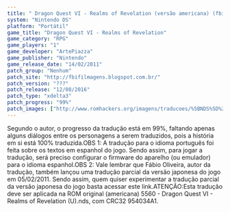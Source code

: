 ```yaml
---
title: " Dragon Quest VI - Realms of Revelation (versão americana) (fbifilmagens)"
system: "Nintendo DS"
platform: "Portátil"
game_title: "Dragon Quest VI - Realms of Revelation"
game_category: "RPG"
game_players: "1"
game_developer: "ArtePiazza"
game_publisher: "Nintendo"
game_release_date: "14/02/2011"
patch_group: "Nenhum"
patch_site: "http://fbifilmagens.blogspot.com.br/"
patch_version: "???"
patch_release: "12/08/2016"
patch_type: "xdelta3"
patch_progress: "99%"
patch_images: ["http://www.romhackers.org/imagens/traducoes/%5BNDS%5D%20Dragon%20Quest%20VI%20USA%20-%20fbifilmagens%20-%201.png","http://www.romhackers.org/imagens/traducoes/%5BNDS%5D%20Dragon%20Quest%20VI%20USA%20-%20fbifilmagens%20-%202.png","http://www.romhackers.org/imagens/traducoes/%5BNDS%5D%20Dragon%20Quest%20VI%20USA%20-%20fbifilmagens%20-%203.png"]
---
```

Segundo o autor, o progresso da tradução está em 99%, faltando apenas alguns diálogos entre os personagens a serem traduzidos, pois a história em si está 100% traduzida.OBS 1: A tradução para o idioma português foi feita sobre os textos em espanhol do jogo. Sendo assim, para jogar a tradução, será preciso configurar o firmware do aparelho (ou emulador) para o idioma espanhol.OBS 2: Vale lembrar que Fábio Oliveira, autor da tradução, também lançou uma tradução parcial da versão japonesa do jogo em 05/02/2011. Sendo assim, quem quiser experimentar a tradução parcial da versão japonesa do jogo basta acessar este link.ATENÇÃO:Esta tradução deve ser aplicada na ROM original (americana) 5560 - Dragon Quest VI - Realms of Revelation (U).nds, com CRC32 954034A1.
